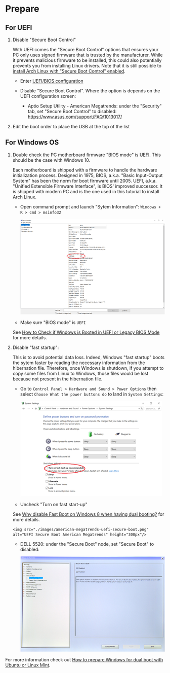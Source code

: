 # Prepare

## For UEFI

1.  Disable "Secure Boot Control"

    With UEFI comes the "Secure Boot Control" options that ensures your PC only uses signed firmware that is trusted by the manufacturer. While it prevents malicious firmware to be installed, this could also potentially prevents you from installing Linux drivers. Note that it is still possible to [install Arch Linux with "Secure Boot Control" enabled](https://wiki.archlinux.org/index.php/Secure_Boot).

    - Enter [UEFI/BIOS configuration](./general-tips.md#enter-uefibios-configuration)

    - Disable "Secure Boot Control". Where the option is depends on the UEFI configuration screen:

      - Aptio Setup Utility - American Megatrends: under the "Security" tab, set "Secure Boot Control" to disabled: https://www.asus.com/support/FAQ/1013017/

1.  Edit the boot order to place the USB at the top of the list

## For Windows OS

1.  Double check the PC motherboard firmware "BIOS mode" is [UEFI](https://en.wikipedia.org/wiki/Unified_Extensible_Firmware_Interface). This should be the case with Windows 10.

    Each motherboard is shipped with a firmware to handle the hardware initialization process. Designed in 1975, BIOS, a.k.a. "Basic Input-Output System" has been the norm for boot firmware until 2005. UEFI, a.k.a. "Unified Extensible Firmware Interface", is BIOS' improved successor. It is shipped with modern PC and is the one used in this tutorial to install Arch Linux.

    - Open command prompt and launch "Sytem Information": `Windows + R > cmd > msinfo32`

      <img src="./images/msinfo32.png" alt="msinfo32" height="300px"/>

    - Make sure "BIOS mode" is `UEFI`

    See [How to Check if Windows is Booted in UEFI or Legacy BIOS Mode](https://www.eightforums.com/threads/bios-mode-see-if-windows-boot-in-uefi-or-legacy-mode.29504/) for more details.

1.  Disable "fast startup":

    This is to avoid potential data loss. Indeed, Windows "fast startup" boots the sytem faster by reading the necessary information from the hibernation file. Therefore, once Windows is shutdown, if you attempt to copy some files from Linux to Windows, those files would be lost because not present in the hibernation file.

    - Go to `Control Panel > Hardware and Sound > Power Options` then select `Choose What the power buttons do` to land in `System Settings`:

      <img src="./images/fast-startup.png" alt="fast startup" height="300px"/>

    - Uncheck "Turn on fast start-up"

    See [Why disable Fast Boot on Windows 8 when having dual booting?](https://askubuntu.com/questions/452071/why-disable-fast-boot-on-windows-8-when-having-dual-booting) for more details.

        <img src="./images/american-megatrends-uefi-secure-boot.png" alt="UEFI Secure Boot American Megatrends" height="300px"/>

    - DELL 5520: under the "Secure Boot" node, set "Secure Boot" to disabled:

      <img src="./images/dell-uefi-secure-boot.jpg" alt="UEFI Secure Boot DELL" height="300px"/>

For more information check out [How to prepare Windows for dual boot with Ubuntu or Linux Mint](https://sites.google.com/site/easylinuxtipsproject/windows).
